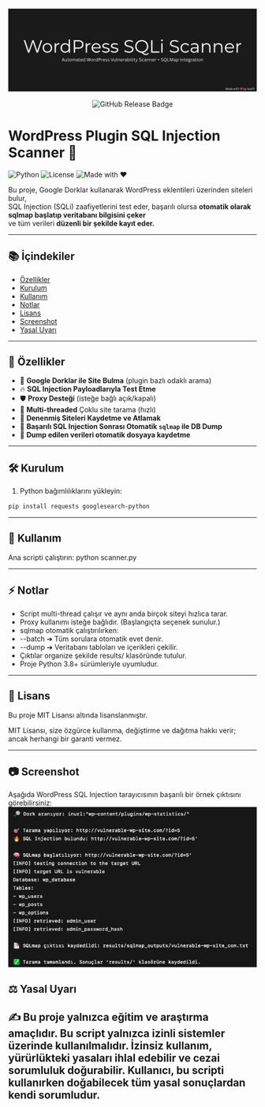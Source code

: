 <p align="center">
  <img src="assets/banner.png" alt="WordPress SQLi Scanner Banner" />
</p>

<p align="center">
  <img src="https://img.shields.io/github/v/release/leozfr/wordpress-sqli-scanner?style=flat-square" alt="GitHub Release Badge" />
</p>

# WordPress Plugin SQL Injection Scanner 🚀
![Python](https://img.shields.io/badge/Python-3.8%2B-blue.svg)
![License](https://img.shields.io/badge/License-MIT-green.svg)
![Made with ❤️](https://img.shields.io/badge/Made%20with-%E2%9D%A4-red.svg)

Bu proje, Google Dorklar kullanarak WordPress eklentileri üzerinden siteleri bulur,  
SQL Injection (SQLi) zaafiyetlerini test eder, başarılı olursa **otomatik olarak sqlmap başlatıp veritabanı bilgisini çeker**  
ve tüm verileri **düzenli bir şekilde kayıt eder.**

---

## 📚 İçindekiler

- [Özellikler](#-özellikler)
- [Kurulum](#-kurulum)
- [Kullanım](#-kullanım)
- [Notlar](#-notlar)
- [Lisans](#-lisans)
- [Screenshot](#-screenshot)
- [Yasal Uyarı](#-yasal-uyarı)

---

## 🎯 Özellikler

- 🔎 **Google Dorklar ile Site Bulma** (plugin bazlı odaklı arama)
- 🔥 **SQL Injection Payloadlarıyla Test Etme**
- 🛡️ **Proxy Desteği** (isteğe bağlı açık/kapalı)
- 🚀 **Multi-threaded** Çoklu site tarama (hızlı)
- 📂 **Denenmiş Siteleri Kaydetme ve Atlamak**
- 🧠 **Başarılı SQL Injection Sonrası Otomatik `sqlmap` ile DB Dump**
- 📄 **Dump edilen verileri otomatik dosyaya kaydetme**

---

## 🛠️ Kurulum

1. Python bağımlılıklarını yükleyin:

```bash
pip install requests googlesearch-python
```
---
## 🚀 Kullanım

Ana scripti çalıştırın:
python scanner.py

---

## ⚡ Notlar

* Script multi-thread çalışır ve aynı anda birçok siteyi hızlıca tarar.
* Proxy kullanımı isteğe bağlıdır. (Başlangıçta seçenek sunulur.)
* sqlmap otomatik çalıştırılırken:
* --batch ➔ Tüm sorulara otomatik evet denir.
* --dump ➔ Veritabanı tabloları ve içerikleri çekilir.
* Çıktılar organize şekilde results/ klasöründe tutulur.
* Proje Python 3.8+ sürümleriyle uyumludur.

---
## 📜 Lisans
Bu proje MIT Lisansı altında lisanslanmıştır.

MIT Lisansı, size özgürce kullanma, değiştirme ve dağıtma hakkı verir; ancak herhangi bir garanti vermez.

---
## 📷 Screenshot
Aşağıda WordPress SQL Injection tarayıcısının başarılı bir örnek çıktısını görebilirsiniz:
![Result](assets/results-screenshot.png)

## ⚖️ Yasal Uyarı
✍️ Bu proje yalnızca eğitim ve araştırma amaçlıdır.
Bu script yalnızca izinli sistemler üzerinde kullanılmalıdır.
İzinsiz kullanım, yürürlükteki yasaları ihlal edebilir ve cezai sorumluluk doğurabilir.
Kullanıcı, bu scripti kullanırken doğabilecek tüm yasal sonuçlardan kendi sorumludur.
---
